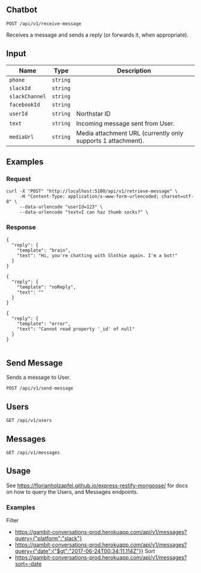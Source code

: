 ## Chatbot

```
POST /api/v1/receive-message
```

Receives a message and sends a reply (or forwards it, when appropriate). 


## Input


Name | Type | Description
--- | --- | ---
`phone` | `string` | 
`slackId` | `string` | 
`slackChannel` | `string` | 
`facebookId` | `string` | 
`userId` | `string` | Northstar ID
`text` | `string` | Incoming message sent from User.
`mediaUrl` | `string` | Media attachment URL (currently only supports 1 attachment).

## Examples

### Request

```
curl -X "POST" "http://localhost:5100/api/v1/retrieve-message" \
     -H "Content-Type: application/x-www-form-urlencoded; charset=utf-8" \
     --data-urlencode "userId=123" \
     --data-urlencode "text=I can haz thumb socks?" \
```

### Response

```
{
  "reply": {
    "template": "brain",
    "text": "Hi, you're chatting with Slothie again. I'm a bot!"
  }
}
```
```
{
  "reply": {
    "template": "noReply",
    "text": ""
  }
}
```
```
{
  "reply": {
    "template": "error",
    "text": "Cannot read property '_id' of null"
  }
}


```
## Send Message

Sends a message to User.


```
POST /api/v1/send-message
```

## Users


```
GET /api/v1/users
```

## Messages

```
GET /api/v1/messages
```


## Usage

See https://florianholzapfel.github.io/express-restify-mongoose/ for docs on how to query the Users,  and Messages endpoints.

### Examples

Filter
* https://gambit-conversations-prod.herokuapp.com/api/v1/messages?query={"platform":"slack"}
* https://gambit-conversations-prod.herokuapp.com/api/v1/messages?query={"date":{"$gt":"2017-06-24T00:34:11.114Z"}}
Sort
* https://gambit-conversations-prod.herokuapp.com/api/v1/messages?sort=-date


